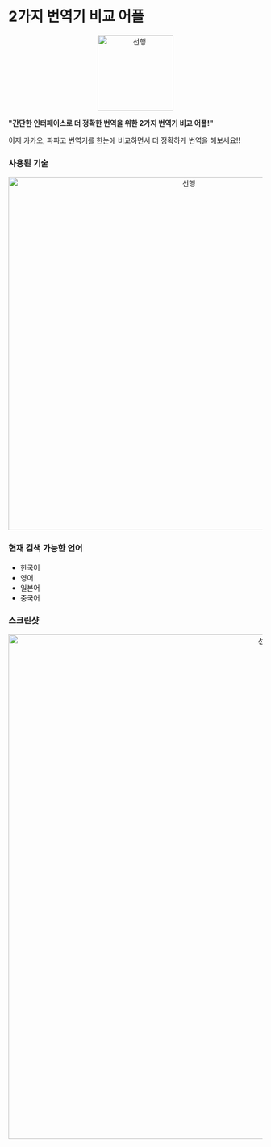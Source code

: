# 2가지 번역기 비교 어플

<p align="center"> <img width="150" alt="선행" src="https://user-images.githubusercontent.com/37679062/78797400-9b228a00-79f2-11ea-9511-0e4c3293462e.png"> </p>



__"간단한 인터페이스로 더 정확한 번역을 위한 2가지 번역기 비교 어플!"__

이제 카카오, 파파고 번역기를 한눈에 비교하면서 더 정확하게 번역을 해보세요!!

### 사용된 기술

<p align="center"> <img width="700" alt="선행" src="https://user-images.githubusercontent.com/37679062/79195673-a13cbe80-7e69-11ea-948d-dac4bdf77b48.png"> </p>

### 현재 검색 가능한 언어

- 한국어
- 영어
- 일본어
- 중국어


### 스크린샷
 
<p align="center"> <img width="1000" alt="선행" src="https://user-images.githubusercontent.com/37679062/79195848-f4af0c80-7e69-11ea-8521-c17c03d7bd40.png"> </p>



